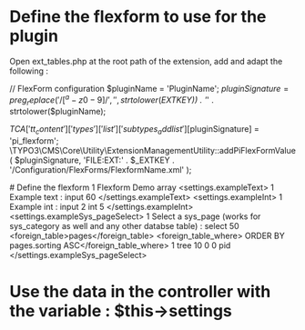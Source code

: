 # Define the flexform to use for the plugin
Open ext_tables.php at the root path of the extension, add and adapt the following :

// FlexForm configuration
$pluginName = 'PluginName';
$pluginSignature = preg_replace('/[^a-z0-9]/', '', strtolower($_EXTKEY)) . '_' . strtolower($pluginName);

$TCA['tt_content']['types']['list']['subtypes_addlist'][$pluginSignature] = 'pi_flexform';
\TYPO3\CMS\Core\Utility\ExtensionManagementUtility::addPiFlexFormValue(
    $pluginSignature,
    'FILE:EXT:' . $_EXTKEY . '/Configuration/FlexForms/FlexformName.xml'
);

# Define the flexform
<T3DataStructure>
	<meta>
		<langDisable>1</langDisable>
	</meta>
	<sheets>
		<sDEF>
			<ROOT>
				<TCEforms>
					<sheetTitle>Flexform Demo</sheetTitle>
				</TCEforms>
				<type>array</type>
                <el>
                    <settings.exampleText>
                        <TCEforms>
                            <exclude>1</exclude>
                            <label> Example text : </label>
                            <config>
                                <type>input</type>
                                <size>60</size>
                            </config>
                        </TCEforms>
                    </settings.exampleText>
                    <settings.exampleInt>
                        <TCEforms>
                            <exclude>1</exclude>
                            <label> Example int : </label>
                            <config>
                                <type>input</type>
                                <size>2</size>
                                <eval>int</eval>
                                <default>5</default>
                            </config>
                        </TCEforms>
                    </settings.exampleInt>
                    <settings.exampleSys_pageSelect>
                        <TCEforms>
                            <exclude>1</exclude>
                            <label> Select a sys_page (works for sys_category as well and any other databse table) : </label>
                            <config>
                                <type>select</type>
                                <autoSizeMax>50</autoSizeMax>
                                <foreign_table>pages</foreign_table>
                                <foreign_table_where> ORDER BY pages.sorting ASC</foreign_table_where>
                                <maxitems>1</maxitems>
                                <renderMode>tree</renderMode>
                                <size>10</size>
                                <treeConfig>
                                    <appearance>
                                        <expandAll>0</expandAll>
                                        <showHeader>0</showHeader>
                                    </appearance>
                                    <parentField>pid</parentField>
                                </treeConfig>
                            </config>
                        </TCEforms>
                    </settings.exampleSys_pageSelect>
				</el>
			</ROOT>
		</sDEF>
	</sheets>
</T3DataStructure>

# Use the data in the controller with the variable : $this->settings
